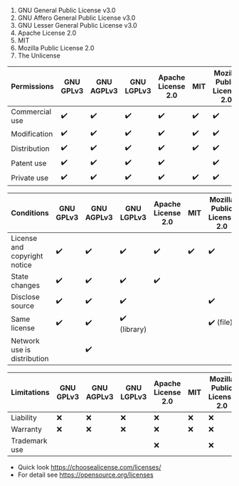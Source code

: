 1. GNU General Public License v3.0
1. GNU Affero General Public License v3.0
1. GNU Lesser General Public License v3.0
1. Apache License 2.0
1. MIT
1. Mozilla Public License 2.0
1. The Unlicense

Permissions | GNU GPLv3 | GNU AGPLv3 | GNU LGPLv3 | Apache License 2.0 | MIT | Mozilla Public License 2.0 | The Unlicense
----------- | --------- | ---------- | ---------- | ------------------ | --- | -------------------------- | -------------
Commercial use | :heavy_check_mark: | :heavy_check_mark: | :heavy_check_mark: | :heavy_check_mark: | :heavy_check_mark: | :heavy_check_mark: | :heavy_check_mark:
Modification | :heavy_check_mark: | :heavy_check_mark: | :heavy_check_mark: | :heavy_check_mark: | :heavy_check_mark: | :heavy_check_mark: | :heavy_check_mark:
Distribution | :heavy_check_mark: | :heavy_check_mark: | :heavy_check_mark: | :heavy_check_mark: | :heavy_check_mark: | :heavy_check_mark: | :heavy_check_mark:
Patent use | :heavy_check_mark: | :heavy_check_mark: | :heavy_check_mark: | :heavy_check_mark: |  | :heavy_check_mark: |
Private use | :heavy_check_mark: | :heavy_check_mark: | :heavy_check_mark: | :heavy_check_mark: | :heavy_check_mark: | :heavy_check_mark: | :heavy_check_mark:

Conditions | GNU GPLv3 | GNU AGPLv3 | GNU LGPLv3 | Apache License 2.0 | MIT | Mozilla Public License 2.0 | The Unlicense
----------- | --------- | ---------- | ---------- | ------------------ | --- | -------------------------- | -------------
License and copyright notice | :heavy_check_mark: | :heavy_check_mark: | :heavy_check_mark: | :heavy_check_mark: | :heavy_check_mark: | :heavy_check_mark: |
State changes | :heavy_check_mark: | :heavy_check_mark: | :heavy_check_mark: |  :heavy_check_mark: | | |
Disclose source | :heavy_check_mark: | :heavy_check_mark: | :heavy_check_mark: | | | :heavy_check_mark: |
Same license | :heavy_check_mark: | :heavy_check_mark: | :heavy_check_mark: (library) | | | :heavy_check_mark: (file) |
Network use is distribution | | :heavy_check_mark: | | | |
 
Limitations | GNU GPLv3 | GNU AGPLv3 | GNU LGPLv3 | Apache License 2.0 | MIT | Mozilla Public License 2.0 | The Unlicense
----------- | --------- | ---------- | ---------- | ------------------ | --- | -------------------------- | -------------
 Liability | :x: | :x: | :x: | :x: | :x: | :x: | :x:
 Warranty | :x: | :x: | :x: | :x: | :x: | :x: | :x:
 Trademark use | | | | :x: | | :x: |
 
* Quick look https://choosealicense.com/licenses/
* For detail see https://opensource.org/licenses
